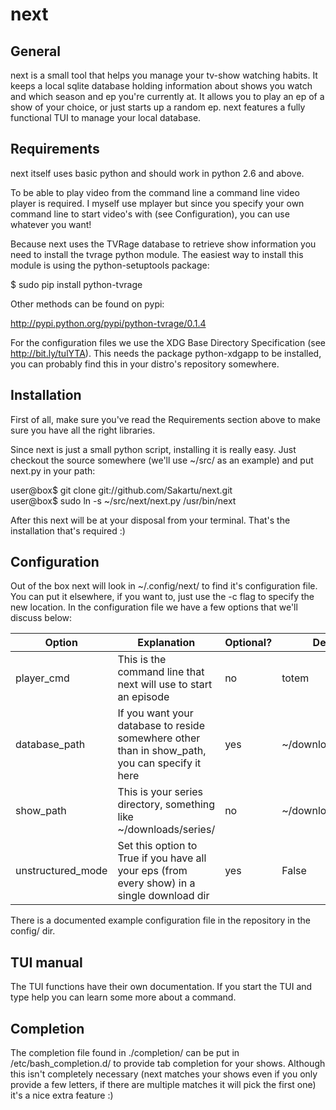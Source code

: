 next
====

General
-------

next is a small tool that helps you manage your tv-show watching habits.
It keeps a local sqlite database holding information about shows you watch
and which season and ep you're currently at. It allows you to play an ep
of a show of your choice, or just starts up a random ep. next features a
fully functional TUI to manage your local database.

Requirements
------------

next itself uses basic python and should work in python 2.6 and above. 

To be able to play video from the command line a command line video player
is required. I myself use mplayer but since you specify your own 
command line to start video's with (see Configuration), you can use
whatever you want!

Because next uses the TVRage database to retrieve show information you need to
install the tvrage python module. The easiest way to install this module is
using the python-setuptools package:

$ sudo pip install python-tvrage

Other methods can be found on pypi:

http://pypi.python.org/pypi/python-tvrage/0.1.4

For the configuration files we use the XDG Base Directory Specification (see
http://bit.ly/tulYTA). This needs the package python-xdgapp to be installed, you
can probably find this in your distro's repository somewhere.

Installation
------------

First of all, make sure you've read the Requirements section above to make sure
you have all the right libraries.

Since next is just a small python script, installing it is really easy.
Just checkout the source somewhere (we'll use ~/src/ as an example) and
put next.py in your path:

user@box$ git clone git://github.com/Sakartu/next.git  
user@box$ sudo ln -s ~/src/next/next.py /usr/bin/next

After this next will be at your disposal from your terminal. That's the
installation that's required :)

Configuration
-------------

Out of the box next will look in ~/.config/next/ to find it's configuration file.
You can put it elsewhere, if you want to, just use the -c flag to specify
the new location. In the configuration file we have a few options that 
we'll discuss below:

Option | Explanation | Optional? | Default
-------|-------------|-----------|--------
player_cmd | This is the command line that next will use to start an episode | no | totem
database_path | If you want your database to reside somewhere other than in show_path, you can specify it here | yes | ~/downloads/series
show_path | This is your series directory, something like ~/downloads/series/ | no | ~/downloads/series/
unstructured_mode | Set this option to True if you have all your eps (from every show) in a single download dir | yes | False

There is a documented example configuration file in the repository in the config/
dir.

TUI manual
----------

The TUI functions have their own documentation. If you start the TUI and type
help <command> you can learn some more about a command.

Completion
----------

The completion file found in ./completion/ can be put in /etc/bash_completion.d/
to provide tab completion for your shows. Although this isn't completely
necessary (next matches your shows even if you only provide a few letters, if
there are multiple matches it will pick the first one) it's a nice extra feature
:)
